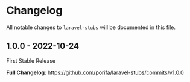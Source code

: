 # Changelog

All notable changes to `laravel-stubs` will be documented in this file.

## 1.0.0 - 2022-10-24

First Stable Release

**Full Changelog**: https://github.com/porifa/laravel-stubs/commits/v1.0.0
